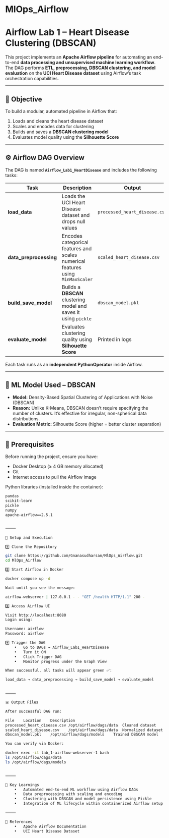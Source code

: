 # MlOps_Airflow

# Airflow Lab 1 – Heart Disease Clustering (DBSCAN)

This project implements an **Apache Airflow pipeline** for automating an end-to-end **data processing and unsupervised machine learning workflow**.  
The DAG performs **ETL, preprocessing, DBSCAN clustering, and model evaluation** on the **UCI Heart Disease dataset** using Airflow’s task orchestration capabilities.

---

## 🎯 Objective
To build a modular, automated pipeline in Airflow that:
1. Loads and cleans the heart disease dataset  
2. Scales and encodes data for clustering  
3. Builds and saves a **DBSCAN clustering model**  
4. Evaluates model quality using the **Silhouette Score**

---

## ⚙️ Airflow DAG Overview
The DAG is named **`Airflow_Lab1_HeartDisease`** and includes the following tasks:

| Task | Description | Output |
|------|--------------|--------|
| **load_data** | Loads the UCI Heart Disease dataset and drops null values | `processed_heart_disease.csv` |
| **data_preprocessing** | Encodes categorical features and scales numerical features using `MinMaxScaler` | `scaled_heart_disease.csv` |
| **build_save_model** | Builds a **DBSCAN** clustering model and saves it using `pickle` | `dbscan_model.pkl` |
| **evaluate_model** | Evaluates clustering quality using **Silhouette Score** | Printed in logs |

Each task runs as an **independent PythonOperator** inside Airflow.

---

## 🧠 ML Model Used – DBSCAN
- **Model:** Density-Based Spatial Clustering of Applications with Noise (DBSCAN)  
- **Reason:** Unlike K-Means, DBSCAN doesn’t require specifying the number of clusters. It’s effective for irregular, non-spherical data distributions.  
- **Evaluation Metric:** Silhouette Score (higher = better cluster separation)

---

## 🧰 Prerequisites
Before running the project, ensure you have:
- Docker Desktop (≥ 4 GB memory allocated)
- Git
- Internet access to pull the Airflow image

Python libraries (installed inside the container):
```bash
pandas
scikit-learn
pickle
numpy
apache-airflow==2.5.1


⸻

🚀 Setup and Execution

1️⃣ Clone the Repository

git clone https://github.com/Gnanasudharsan/MlOps_Airflow.git
cd MlOps_Airflow

2️⃣ Start Airflow in Docker

docker compose up -d

Wait until you see the message:

airflow-webserver | 127.0.0.1 - - "GET /health HTTP/1.1" 200 -

3️⃣ Access Airflow UI

Visit http://localhost:8080
Login using:

Username: airflow
Password: airflow

4️⃣ Trigger the DAG
	•	Go to DAGs → Airflow_Lab1_HeartDisease
	•	Turn it ON
	•	Click Trigger DAG
	•	Monitor progress under the Graph View

When successful, all tasks will appear green ✅:

load_data → data_preprocessing → build_save_model → evaluate_model


⸻

📊 Output Files

After successful DAG run:

File	Location	Description
processed_heart_disease.csv	/opt/airflow/dags/data	Cleaned dataset
scaled_heart_disease.csv	/opt/airflow/dags/data	Normalized dataset
dbscan_model.pkl	/opt/airflow/dags/models	Trained DBSCAN model

You can verify via Docker:

docker exec -it lab_1-airflow-webserver-1 bash
ls /opt/airflow/dags/data
ls /opt/airflow/dags/models


⸻

🧩 Key Learnings
	•	Automated end-to-end ML workflow using Airflow DAGs
	•	Data preprocessing with scaling and encoding
	•	Clustering with DBSCAN and model persistence using Pickle
	•	Integration of ML lifecycle within containerized Airflow setup

⸻

🧱 References
	•	Apache Airflow Documentation
	•	UCI Heart Disease Dataset
